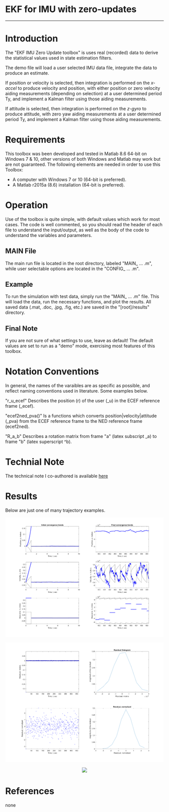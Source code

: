 # EKF for IMU with zero-updates

-----------------------------------------------------------------------------------

# Introduction
The "EKF IMU Zero Update toolbox" is uses real (recorded) data to derive the statistical values used in state estimation filters.

The demo file will load a user selected IMU data file, integrate the data to produce an estimate.

If position or velocity is selected, then integration is performed on the *x-accel* to produce velocity and position, with either position or zero velocity aiding measurements (depending on selection) at a user determined period Ty, and implement a Kalman filter using those aiding measurements.

If attitude is selected, then integration is performed on the *z-gyro* to produce attitude, with zero yaw aiding measurements at a user determined period Ty, and implement a Kalman filter using those aiding measurements.


# Requirements
This toolbox was been developed and tested in Matlab 8.6 64-bit on Windows 7 & 10, other versions of both Windows and Matlab 
may work but are not guaranteed. The following elements are needed in order to use this Toolbox:

- A computer with Windows 7 or 10 (64-bit is preferred).
- A Matlab r2015a (8.6) installation (64-bit is preferred).  


# Operation
Use of the toolbox is quite simple, with default values which work for most cases. The code is well commented, so you should read the header of each file to understand the input/output, as well as the body of the code to understand the variables and parameters.


## MAIN File
The main run file is located in the root directory, labeled "MAIN_ ... .m", while user selectable options are located in the "CONFIG_ ... .m".

## Example  
To run the simulation with test data, simply run the "MAIN_ ... .m" file. This will load the data, run the necessary functions, and plot the results. All saved data (.mat, .doc, .jpg, .fig, etc.) are saved in the "[root]/results" directory.

## Final Note 
If you are not sure of what settings to use, leave as default!  The default values are set to run as a "demo" mode, exercising most features of this toolbox.


# Notation Conventions
In general, the names of the varaibles are as specific as possible, and reflect naming conventions used in literature. 
Some examples below.

"r_u_ecef" Describes the position (r) of the user (_u) in the ECEF reference frame (_ecef).

"ecef2ned_pva()" Is a functions which converts position|velocity|attitude (_pva) from the ECEF reference frame to the NED reference frame (ecef2ned).

"R_a_b" Describes a rotation matrix from frame "a" (latex subscript _a) to frame "b" (latex superscript ^b).

# Technial Note
The technical note I co-authored is available [here](https://github.com/pfroysdon/projects/blob/main/navigation/ekf_imu_zero_update/tech_note)


# Results
Below are just one of many trajectory examples.

<p align="center">
	<img width="600" img src="https://github.com/pfroysdon/projects/blob/main/navigation/ekf_imu_zero_update/results/EKF_INS_zupt_Figure_1.png">
</p>
<p align="center">
	<img width="600" img src="https://github.com/pfroysdon/projects/blob/main/navigation/ekf_imu_zero_update/results/EKF_INS_zupt_Figure_2.png">
</p>
<p align="center">
	<img width="600" img src="https://github.com/pfroysdon/projects/blob/main/navigation/ekf_imu_zero_update/results/EKF_INS_zupt_Figure_3.png">
</p>

# References
none